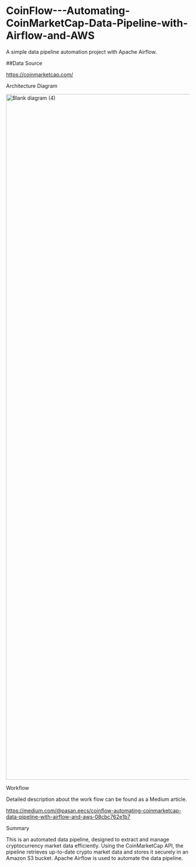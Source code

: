 # CoinFlow---Automating-CoinMarketCap-Data-Pipeline-with-Airflow-and-AWS
A simple data pipeline automation project with Apache Airflow.

##Data Source

https://coinmarketcap.com/

Architecture Diagram

<img width="3675" height="1875" alt="Blank diagram (4)" src="https://github.com/user-attachments/assets/f037f9ca-5bfc-46c6-9ddd-fdb699331d5a" />


Workflow

Detailed description about the work flow can be found as a Medium article.

https://medium.com/@pasan.eecs/coinflow-automating-coinmarketcap-data-pipeline-with-airflow-and-aws-08cbc762e1b7

Summary

This is an automated data pipeline, designed to extract and manage cryptocurrency market data efficiently.
Using the CoinMarketCap API, the pipeline retrieves up-to-date crypto market data and stores it securely in an Amazon S3 bucket.
Apache Airflow is used to automate the data pipeline.


